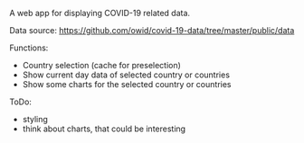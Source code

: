 A web app for displaying COVID-19 related data.

Data source: https://github.com/owid/covid-19-data/tree/master/public/data

Functions:
* Country selection (cache for preselection)
* Show current day data of selected country or countries
* Show some charts for the selected country or countries

ToDo:
* styling
* think about charts, that could be interesting
